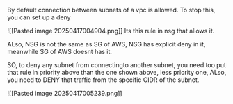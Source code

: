
By default connection between subnets of a vpc is allowed.
To stop this, you can set up a deny 

![[Pasted image 20250417004904.png]]
Its this rule in nsg that allows it.

ALso, NSG is not the same as SG of AWS, NSG has explicit deny in it, meanwhile SG of AWS doesnt has it.


SO, to deny any subnet from connectingto another subnet, you need too put that rule in priority above than the one shown above, less priority one, ALso, you need to DENY that traffic from the specific CIDR of the subnet.


![[Pasted image 20250417005239.png]]


